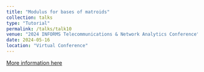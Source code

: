 ```yaml
---
title: "Modulus for bases of matroids"
collection: talks
type: "Tutorial"
permalink: /talks/talk10 
venue: "2024 INFORMS Telecommunications & Network Analytics Conference"
date: 2024-05-16
location: "Virtual Conference"
---
```

[More information here](https://sites.psu.edu/informstna/conference-program/)